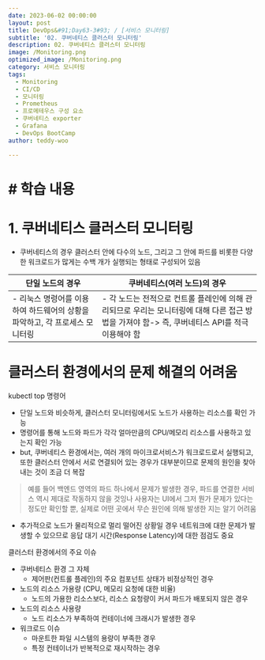 ```yaml
---
date: 2023-06-02 00:00:00
layout: post
title: DevOps&#91;Day63-3#93; / [서비스 모니터링]
subtitle: '02. 쿠버네티스 클러스터 모니터링'
description: 02. 쿠버네티스 클러스터 모니터링
image: /Monitoring.png
optimized_image: /Monitoring.png
category: 서비스 모니터링
tags:
  - Monitoring
  - CI/CD
  - 모니터링
  - Prometheus
  - 프로메테우스 구성 요소
  - 쿠버네티스 exporter
  - Grafana
  - DevOps BootCamp
author: teddy-woo

---
```


# **# 학습 내용**

# 1. 쿠버네티스 클러스터 모니터링

- 쿠버네티스의 경우 클러스터 안에 다수의 노드, 그리고 그 안에 파드를 비롯한 다양한 워크로드가 많게는 수백 개가 실행되는 형태로 구성되어 있음

| 단일 노드의 경우 | 쿠버네티스(여러 노드)의 경우 |
| --- | --- |
| - 리눅스 명령어를 이용하여 하드웨어의 상황을 파악하고, 각 프로세스 모니터링 | - 각 노드는 전적으로 컨트롤 플레인에 의해 관리되므로 우리는 모니터링에 대해 다른 접근 방법을 가져야 함-> 즉, 쿠버네티스 API를 적극 이용해야 함 |

# 클러스터 환경에서의 문제 해결의 어려움

kubectl top 명령어

- 단일 노드와 비슷하게, 클러스터 모니터링에서도 노드가 사용하는 리소스를 확인 가능
- 명령어를 통해 노드와 파드가 각각 얼마만큼의 CPU/메모리 리소스를 사용하고 있는지 확인 가능
- but, 쿠버네티스 환경에서는, 여러 개의 마이크로서비스가 워크로드로서 실행되고, 또한 클러스터 안에서 서로 연결되어 있는 경우가 대부분이므로 문제의 원인을 찾아내는 것이 조금 더 복잡

> 예를 들어 백엔드 영역의 파드 하나에서 문제가 발생한 경우, 파드를 연결한 서비스 역시 제대로 작동하지 않을 것잉나 사용자는 UI에서 그저 뭔가 문제가 있다는 정도만 확인할 뿐, 실제로 어떤 곳에서 무슨 원인에 의해 발생한 지는 알기 어려움
> 
- 추가적으로 노드가 물리적으로 멀리 떨어진 상황일 경우 네트워크에 대한 문제가 발생할 수 있으므로 응답 대기 시간(Response Latency)에 대한 점검도 중요

클러스터 환경에서의 주요 이슈

- 쿠버네티스 환경 그 자체
    - 제어판(컨트롤 플레인)의 주요 컴포넌트 상태가 비정상적인 경우
- 노드의 리소스 가용량 (CPU, 메모리 요청에 대한 비율)
    - 노드의 가용한 리소스보다, 리소스 요청량이 커서 파드가 배포되지 않은 경우
- 노드의 리소스 사용량
    - 노드 리소스가 부족하여 컨테이너에 크래시가 발생한 경우
- 워크로드 이슈
    - 마운트한 파일 시스템의 용량이 부족한 경우
    - 특정 컨테이너가 반복적으로 재시작하는 경우